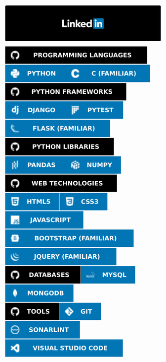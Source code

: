 [![Logo](linkedin-logo.png?raw=true)](https://linkedin.com/in/ravindramevada)

![Badge](badges/badge-01.svg?raw=true&sanitize=true)![Badge](badges/badge-02.svg?raw=true&sanitize=true)![Badge](badges/badge-03.svg?raw=true&sanitize=true) <br>
![Badge](badges/badge-04.svg?raw=true&sanitize=true)![Badge](badges/badge-05.svg?raw=true&sanitize=true)![Badge](badges/badge-06.svg?raw=true&sanitize=true)![Badge](badges/badge-07.svg?raw=true&sanitize=true) <br>
![Badge](badges/badge-08.svg?raw=true&sanitize=true)![Badge](badges/badge-09.svg?raw=true&sanitize=true)![Badge](badges/badge-10.svg?raw=true&sanitize=true) <br>
![Badge](badges/badge-11.svg?raw=true&sanitize=true)![Badge](badges/badge-12.svg?raw=true&sanitize=true)![Badge](badges/badge-13.svg?raw=true&sanitize=true)![Badge](badges/badge-14.svg?raw=true&sanitize=true)![Badge](badges/badge-15.svg?raw=true&sanitize=true)![Badge](badges/badge-16.svg?raw=true&sanitize=true) <br>
![Badge](badges/badge-17.svg?raw=true&sanitize=true)![Badge](badges/badge-18.svg?raw=true&sanitize=true)![Badge](badges/badge-19.svg?raw=true&sanitize=true) <br>
![Badge](badges/badge-20.svg?raw=true&sanitize=true)![Badge](badges/badge-21.svg?raw=true&sanitize=true)![Badge](badges/badge-22.svg?raw=true&sanitize=true)![Badge](badges/badge-23.svg?raw=true&sanitize=true)
